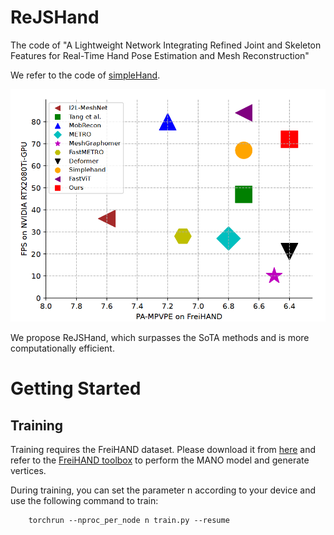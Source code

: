 # ReJSHand
The code of "A Lightweight Network Integrating Refined Joint and Skeleton Features for Real-Time Hand Pose Estimation and Mesh Reconstruction"

We refer to the code of [simpleHand](https://github.com/patienceFromZhou/simpleHand.git).  

![image](/configs/res.png)   

We propose ReJSHand, which surpasses the SoTA methods and is more computationally efficient.  

# Getting Started
## Training
Training requires the FreiHAND dataset. Please download it from [here](https://lmb.informatik.uni-freiburg.de/projects/freihand/) and refer to the [FreiHAND toolbox](https://github.com/lmb-freiburg/freihand) to perform the MANO model and generate vertices.


During training, you can set the parameter n according to your device and use the following command to train:  
```
    torchrun --nproc_per_node n train.py --resume
```
